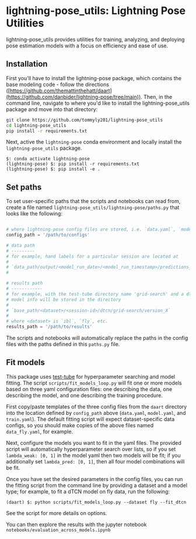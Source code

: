 # lightning-pose_utils: Lightning Pose Utilities

lightning-pose_utils provides utilities for training, analyzing, and deploying pose estimation models with a focus on efficiency and ease of use.

## Installation

First you'll have to install the lightning-pose package, which contains the base modeling code - follow the directions ([https://github.com/themattinthehatt/daart](https://github.com/danbider/lightning-pose/tree/main)). Then, in the command line, navigate to where you'd like to install the lightning-pose_utils package and move into that directory:

```bash
git clone https://github.com/tommyly201/lightning-pose_utils
cd lightning-pose_utils
pip install -r requirements.txt
```

Next, active the `lightning-pose` conda environment and locally install the `lightning-pose_utils` package.

```
$: conda activate lightning-pose
(lightning-pose) $: pip install -r requirements.txt
(lightning-pose) $: pip install -e .
```

## Set paths

To set user-specific paths that the scripts and notebooks can read from, create a file named
`lightning-pose_utils/lightning-pose/paths.py` that looks like the following:

```python

# where lightning-pose config files are stored, i.e. `data.yaml`, `model.yaml`, and `train.yaml`
config_path = '/path/to/configs'

# data path
# ---------
# for example, hand labels for a particular session are located at
#
# `data_path/output/<model_run_date>/<model_run_timestamp>/predictions_new_pixel_error.csv`
#

# results path
# ------------
# for example, with the test-tube directory name 'grid-search' and a dtcn model,
# model info will be stored in the directory
#
# `base_path/<dataset>/<session-id>/dtcn/grid-search/version_X`
#
# where <dataset> is `ibl`, `fly`, etc.
results_path = '/path/to/results'

```

The scripts and notebooks will automatically replace the paths in the config files with the paths
defined in this `paths.py` file.


## Fit models

This package uses [test-tube](https://williamfalcon.github.io/test-tube/) for hyperparameter 
searching and model fitting. The script `scripts/fit_models_loop.py` will fit one or more models 
based on three yaml configuration files: one describing the data, one describing the model, and one 
describing the training procedure.
 
First copy/paste templates of the three config files from the `daart` directory into the location
defined by `config_path` above (`data.yaml`, `model.yaml`, and `train.yaml`). The default fitting 
script will expect dataset-specific data configs, so you should make copies of the above
files named `data_fly.yaml`, for example.

Next, configure the models you want to fit in the yaml files. The provided script will 
automatically hyperparameter search over lists, so if you set `lambda_weak: [0, 1]` in the model yaml
then two models will be fit; if you additionally set `lambda_pred: [0, 1]`, then all four model
combinations will be fit.

Once you have set the desired parameters in the config files, you can run the fitting script from 
the command line by providing a dataset and a model type; for example, to fit a dTCN model on fly 
data, run the following:

```
(daart) $: python scripts/fit_models_loop.py --dataset fly --fit_dtcn
```

See the script for more details on options.

You can then explore the results with the jupyter notebook 
`notebooks/evaluation_across_models.ipynb`

